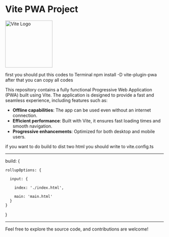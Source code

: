# Vite PWA Project

<img src="https://vitejs.dev/logo.svg" alt="Vite Logo" width="150"/>

first you should put this codes to Terminal 
npm install -D vite-plugin-pwa
after that you can copy all codes 

This repository contains a fully functional Progressive Web Application (PWA) built using Vite. The application is designed to provide a fast and seamless experience, including features such as:

- **Offline capabilities**: The app can be used even without an internet connection.
- **Efficient performance**: Built with Vite, it ensures fast loading times and smooth navigation.
- **Progressive enhancements**: Optimized for both desktop and mobile users.

if you want to do build to dist two html you should write to vite.config.ts 
___________________________________________________________________________________________________________________________________________________________________________

  build: {
  
    rollupOptions: {
    
      input: {
      
        index: './index.html',
        
        main: 'main.html'        
      }
    }
  }
  
______________________________________________________________________________________________________________________________________________________________________________
Feel free to explore the source code, and contributions are welcome!
